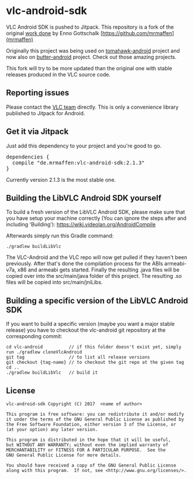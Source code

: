 vlc-android-sdk
===============

VLC Android SDK is pushed to Jitpack. This repository is a fork of the original [work done](https://github.com/mrmaffen/vlc-android-sdk) by 
Enno Gottschalk [https://github.com/mrmaffen](mrmaffen) 

Originally this project was being used on [tomahawk-android](https://github.com/tomahawk-player/tomahawk-android) project and now also 
on [butter-android](https://github.com/butterproject/butter-android) project. Check out those amazing projects.

This fork will try to be more updated than the original one with stable releases produced in the VLC source code.

Reporting issues
-----------------

Please contact the [VLC team](https://trac.videolan.org/vlc) directly. This is only a convenience library published to Jitpack for Android.

Get it via Jitpack
------------------

Just add this dependency to your project and you're good to go.

<pre>
dependencies {
  compile "de.mrmaffen:vlc-android-sdk:2.1.3"
}
</pre>

Currently version 2.1.3 is the most stable one.

Building the LibVLC Android SDK yourself
----------------------------------------

To build a fresh version of the LibVLC Android SDK, please make sure that you have setup your machine correctly
(You can ignore the steps after and including 'Building'): https://wiki.videolan.org/AndroidCompile

Afterwards simply run this Gradle command:

```./gradlew buildLibVlc```
  
The VLC-Android and the VLC repo will now get pulled if they haven't been previously.
After that's done the compilation process for the ABIs armeabi-v7a, x86 and armeabi gets started.
Finally the resulting .java files will be copied over into the src/main/java folder of this project.
The resulting .so files will be copied into src/main/jniLibs.

Building a specific version of the LibVLC Android SDK       
-----------------------------------------------------

If you want to build a specific version (maybe you want a major stable release) you have to 
checkout the vlc-android git repository at the corresponding commit:

```
cd vlc-android          // if this folder doesn't exist yet, simply run ./gradlew cloneVlcAndroid
git tag                 // to list all release versions
git checkout {tag-name} // to checkout the git repo at the given tag
cd ..
./gradlew buildLibVlc   // build it        
```

License
-------

    vlc-android-sdk Copyright (C) 2017  <name of author>

    This program is free software: you can redistribute it and/or modify
    it under the terms of the GNU General Public License as published by
    the Free Software Foundation, either version 3 of the License, or
    (at your option) any later version.

    This program is distributed in the hope that it will be useful,
    but WITHOUT ANY WARRANTY; without even the implied warranty of
    MERCHANTABILITY or FITNESS FOR A PARTICULAR PURPOSE.  See the
    GNU General Public License for more details.

    You should have received a copy of the GNU General Public License
    along with this program.  If not, see <http://www.gnu.org/licenses/>.